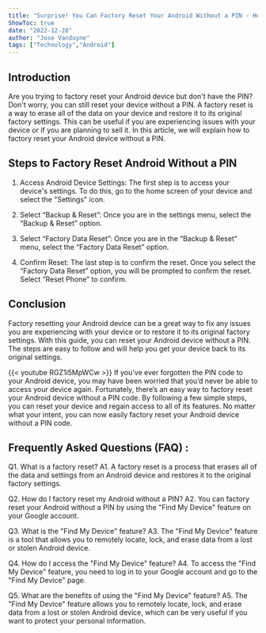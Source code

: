 ```yaml
---
title: "Surprise! You Can Factory Reset Your Android Without a PIN - Here's How!"
ShowToc: true 
date: "2022-12-28"
author: "Jose Vanduyne" 
tags: ["Technology","Android"]
---
```

## Introduction

Are you trying to factory reset your Android device but don't have the PIN? Don't worry, you can still reset your device without a PIN. A factory reset is a way to erase all of the data on your device and restore it to its original factory settings. This can be useful if you are experiencing issues with your device or if you are planning to sell it. In this article, we will explain how to factory reset your Android device without a PIN.

## Steps to Factory Reset Android Without a PIN

1. Access Android Device Settings: The first step is to access your device's settings. To do this, go to the home screen of your device and select the "Settings" icon. 

2. Select “Backup & Reset”: Once you are in the settings menu, select the “Backup & Reset” option. 

3. Select “Factory Data Reset”: Once you are in the “Backup & Reset” menu, select the “Factory Data Reset” option. 

4. Confirm Reset: The last step is to confirm the reset. Once you select the “Factory Data Reset” option, you will be prompted to confirm the reset. Select “Reset Phone” to confirm. 

## Conclusion

Factory resetting your Android device can be a great way to fix any issues you are experiencing with your device or to restore it to its original factory settings. With this guide, you can reset your Android device without a PIN. The steps are easy to follow and will help you get your device back to its original settings.

{{< youtube RGZ1i5MpWCw >}} 
If you’ve ever forgotten the PIN code to your Android device, you may have been worried that you’d never be able to access your device again. Fortunately, there’s an easy way to factory reset your Android device without a PIN code. By following a few simple steps, you can reset your device and regain access to all of its features. No matter what your intent, you can now easily factory reset your Android device without a PIN code.

## Frequently Asked Questions (FAQ) :
Q1. What is a factory reset?
A1. A factory reset is a process that erases all of the data and settings from an Android device and restores it to the original factory settings.

Q2. How do I factory reset my Android without a PIN?
A2. You can factory reset your Android without a PIN by using the "Find My Device" feature on your Google account.

Q3. What is the "Find My Device" feature?
A3. The "Find My Device" feature is a tool that allows you to remotely locate, lock, and erase data from a lost or stolen Android device.

Q4. How do I access the "Find My Device" feature?
A4. To access the "Find My Device" feature, you need to log in to your Google account and go to the "Find My Device" page.

Q5. What are the benefits of using the "Find My Device" feature?
A5. The "Find My Device" feature allows you to remotely locate, lock, and erase data from a lost or stolen Android device, which can be very useful if you want to protect your personal information.


